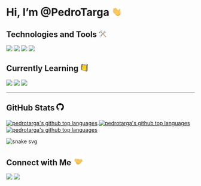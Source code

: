 # Hi, I’m @PedroTarga <img src="./media/waving-hand.gif" width="30px">

## Technologies and Tools <img src="./media/hammer-and-wrench.gif" width="20px">

![](https://img.shields.io/badge/Editor-VSCode-informational?style=flat&logo=visualstudiocode&logoColor=white&color=#61bb94)
![](https://img.shields.io/badge/Code-JavaScript-informational?style=flat&logo=javascript&logoColor=white&color=#61bb94)
![](https://img.shields.io/badge/Code-HTML-informational?style=flat&logo=html5&logoColor=white&color=#61bb94)
![](https://img.shields.io/badge/Code-CSS-informational?style=flat&logo=css3&logoColor=white&color=#61bb94)

## Currently Learning <img src="./media/books.gif" width="20px">

![](https://img.shields.io/badge/Code-Python-informational?style=flat&logo=python&logoColor=white&color=#61bb94)
![](https://img.shields.io/badge/Database-MySQL-informational?style=flat&logo=mysql&logoColor=white&color=#61bb94)
![](https://img.shields.io/badge/Backend-Node.js-informational?style=flat&logo=nodedotjs&logoColor=white&color=#61bb94)

---

## GitHub Stats <img src="./media/github.svg" width="20px"> 

<a href="https://github.com/PedroTarga">
<img height="140px" align="center" src="https://github-readme-stats.vercel.app/api?username=pedrotarga&theme=vue&hide=contribs,prs&show_icons=true&bg_color=white" alt="pedrotarga's github top languages" />
<img height="140px" align="center" src="https://github-readme-stats.vercel.app/api/wakatime?username=targapedro&theme=vue&bg_color=white" alt="pedrotarga's github top languages" />
<img height="140px" width="300px" align="center" src="https://github-readme-stats.vercel.app/api/top-langs/?username=pedrotarga&theme=vue&layout=compact&bg_color=white" alt="pedrotarga's github top languages" />
</a>

![snake svg](https://github.com/PedroTarga/PedroTarga/blob/output/github-contribution-grid-snake.svg)

## Connect with Me <img src="./media/shaking-hands.gif" width="30px"> 

<a href="twitter.com/TargePeter"><img src="https://img.shields.io/badge/-Twitter-%23333?style=for-the-badge&logo=twitter&logoColor=white&color=blue"></a>
<a href = "mailto:targa.pe@gmail.com"><img src="https://img.shields.io/badge/-Gmail-%23333?style=for-the-badge&logo=gmail&logoColor=white&color=red" target="_blank"></a>


